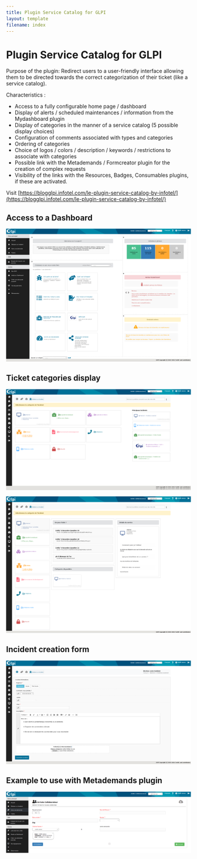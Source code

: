 ```yaml
---
title: Plugin Service Catalog for GLPI
layout: template
filename: index
--- 
```


# Plugin Service Catalog for GLPI

Purpose of the plugin: Redirect users to a user-friendly interface allowing them to be directed towards the correct categorization of their ticket (like a service catalog).

Characteristics :

- Access to a fully configurable home page / dashboard
- Display of alerts / scheduled maintenances / information from the Mydashboard plugin
- Display of categories in the manner of a service catalog (5 possible display choices)
- Configuration of comments associated with types and categories
- Ordering of categories
- Choice of logos / colors / description / keywords / restrictions to associate with categories
- Possible link with the Metademands / Formcreator plugin for the creation of complex requests
- Visibility of the links with the Resources, Badges, Consumables plugins, if these are activated.

Visit [https://blogglpi.infotel.com/le-plugin-service-catalog-by-infotel/](https://blogglpi.infotel.com/le-plugin-service-catalog-by-infotel/)

## Access to a Dashboard

![Plugin Service Catalog](https://raw.githubusercontent.com/InfotelGLPI/servicecatalog/master/screenshots/dashboard.png "Plugin Service Catalog")

## Ticket categories display

![Plugin Service Catalog](https://raw.githubusercontent.com/InfotelGLPI/servicecatalog/master/screenshots/create_incident.png "Plugin Service Catalog")

![Plugin Service Catalog](https://raw.githubusercontent.com/InfotelGLPI/servicecatalog/master/screenshots/create_incident2.png "Plugin Service Catalog")

## Incident creation form

![Plugin Service Catalog](https://raw.githubusercontent.com/InfotelGLPI/servicecatalog/master/screenshots/create_incident_form.png "Plugin Service Catalog")

## Example to use with Metademands plugin 

![Plugin Service Catalog](https://raw.githubusercontent.com/InfotelGLPI/servicecatalog/master/screenshots/metademands.png "Plugin Service Catalog")
